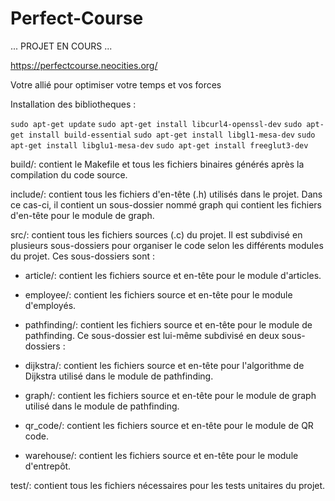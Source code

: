 # Perfect-Course

... PROJET EN COURS ...

https://perfectcourse.neocities.org/

Votre allié pour optimiser votre temps et vos forces

<p>Installation des bibliotheques :</p>
<code>sudo apt-get update</code>
<code>sudo apt-get install libcurl4-openssl-dev</code>
<code>sudo apt-get install build-essential</code>
<code>sudo apt-get install libgl1-mesa-dev</code>
<code>sudo apt-get install libglu1-mesa-dev</code>
<code>sudo apt-get install freeglut3-dev</code>


build/: contient le Makefile et tous les fichiers binaires générés après la compilation du code source.

include/: contient tous les fichiers d'en-tête (.h) utilisés dans le projet. Dans ce cas-ci, il contient un sous-dossier nommé graph qui contient les fichiers d'en-tête pour le module de graph.

src/: contient tous les fichiers sources (.c) du projet. Il est subdivisé en plusieurs sous-dossiers pour organiser le code selon les différents modules du projet. Ces sous-dossiers sont :

- article/: contient les fichiers source et en-tête pour le module d'articles.

- employee/: contient les fichiers source et en-tête pour le module d'employés.

- pathfinding/: contient les fichiers source et en-tête pour le module de pathfinding. Ce sous-dossier est lui-même subdivisé en deux sous-dossiers :

- dijkstra/: contient les fichiers source et en-tête pour l'algorithme de Dijkstra utilisé dans le module de pathfinding.

- graph/: contient les fichiers source et en-tête pour le module de graph utilisé dans le module de pathfinding.

- qr_code/: contient les fichiers source et en-tête pour le module de QR code.

- warehouse/: contient les fichiers source et en-tête pour le module d'entrepôt.

test/: contient tous les fichiers nécessaires pour les tests unitaires du projet.
